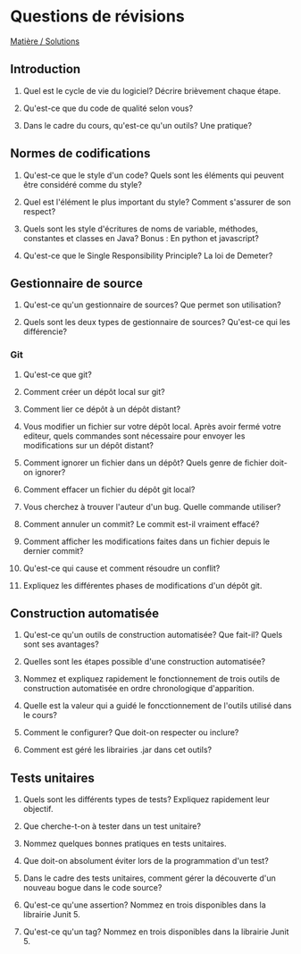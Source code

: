 # Questions de révisions

[Matière / Solutions](RevisionIntra.md)

## Introduction

1. Quel est le cycle de vie du logiciel? Décrire brièvement chaque étape.

1. Qu'est-ce que du code de qualité selon vous?

1. Dans le cadre du cours, qu'est-ce qu'un outils? Une pratique?

## Normes de codifications 

1. Qu'est-ce que le style d'un code? Quels sont les éléments qui peuvent être considéré comme du style?

1. Quel est l'élément le plus important du style? Comment s'assurer de son respect?

1. Quels sont les style d'écritures de noms de variable, méthodes, constantes et classes en Java? Bonus : En python et javascript?

1. Qu'est-ce que le Single Responsibility Principle? La loi de Demeter?

## Gestionnaire de source

1. Qu'est-ce qu'un gestionnaire de sources? Que permet son utilisation?

1. Quels sont les deux types de gestionnaire de sources? Qu'est-ce qui les différencie?

### Git

1. Qu'est-ce que git?

1. Comment créer un dépôt local sur git?

1. Comment lier ce dépôt à un dépôt distant?

1. Vous modifier un fichier sur votre dépôt local. Après avoir fermé votre editeur, quels commandes sont nécessaire pour envoyer les modifications sur un dépôt distant?

1. Comment ignorer un fichier dans un dépôt? Quels genre de fichier doit-on ignorer?

1. Comment effacer un fichier du dépôt git local?

1. Vous cherchez à trouver l'auteur d'un bug. Quelle commande utiliser?

1. Comment annuler un commit? Le commit est-il vraiment effacé?

1. Comment afficher les modifications faites dans un fichier depuis le dernier commit?

1. Qu'est-ce qui cause et comment résoudre un conflit?

1. Expliquez les différentes phases de modifications d'un dépôt git.

## Construction automatisée

1. Qu'est-ce qu'un outils de construction automatisée? Que fait-il? Quels sont ses avantages?

1. Quelles sont les étapes possible d'une construction automatisée?

1. Nommez et expliquez rapidement le fonctionnement de trois outils de construction automatisée en ordre chronologique d'apparition.

1. Quelle est la valeur qui a guidé le foncctionnement de l'outils utilisé dans le cours?

1. Comment le configurer? Que doit-on respecter ou inclure?

1. Comment est géré les librairies .jar dans cet outils?

## Tests unitaires

1. Quels sont les différents types de tests? Expliquez rapidement leur objectif.

1. Que cherche-t-on à tester dans un test unitaire?

1. Nommez quelques bonnes pratiques en tests unitaires.

1. Que doit-on absolument éviter lors de la programmation d'un test?

1. Dans le cadre des tests unitaires, comment gérer la découverte d'un nouveau bogue dans le code source?

1. Qu'est-ce qu'une assertion? Nommez en trois disponibles dans la librairie Junit 5.

1. Qu'est-ce qu'un tag? Nommez en trois disponibles dans la librairie Junit 5.
